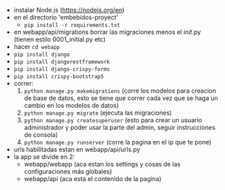 - instalar Node.js (https://nodejs.org/en)
- en el directorio 'embebidos-proyect'
    - ```pip install -r requirements.txt```
- en webapp/api/migrations borrar las migraciones menos el _init_.py (tienen estilo 0001_initial.py etc)
- hacer ```cd webapp```
- ```pip install django```
- ```pip install djangorestframework```
- ```pip install django-crispy-forms```
- ```pip install crispy-bootstrap5```
- correr:
    1. ```python manage.py makemigrations``` (corre los modelos para creacion de base de datos, esto se tiene que correr cada vez que se haga un cambio en los modelos de datos)
    2. ```python manage.py migrate``` (ejecuta las migraciones)
    3. ```python manage.py createsuperuser``` (esto para crear un usuario administrador y poder usar la parte del admin, seguir instrucciones de consola)
    4. ```python manage.py runserver``` (corre la pagina en el ip que te pone)
- urls habilitadas estan en webapp/api/urls.py
- la app se divide en 2: 
    - webapp/webapp (aca estan los settings y cosas de las configuraciones más globales)
    - webapp/api (aca esta el contenido de la pagina)

